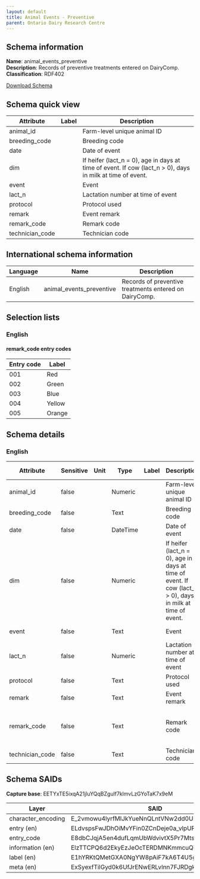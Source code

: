 ```yaml
---
layout: default  
title: Animal Events - Preventive  
parent: Ontario Dairy Research Centre  
---
```


## Schema information

**Name**: animal_events_preventive  
**Description**: Records of preventive treatments entered on DairyComp.  
**Classification**: RDF402  

[Download Schema](Schema_Animal_Events_Preventive.zip)

## Schema quick view

| Attribute | Label | Description |
| --- | --- | --- |
| animal_id |  | Farm-level unique animal ID |
| breeding_code |  | Breeding code |
| date |  | Date of event |
| dim |  | If heifer (lact_n = 0), age in days at time of event. If cow (lact_n > 0), days in milk at time of event. |
| event |  | Event |
| lact_n |  | Lactation number at time of event |
| protocol |  | Protocol used |
| remark |  | Event remark |
| remark_code |  | Remark code |
| technician_code |  | Technician code |

## International schema information

| Language | Name | Description |
| --- | --- | --- |
| English | animal_events_preventive | Records of preventive treatments entered on DairyComp. |

## Selection lists

### English

#### remark_code entry codes

| Entry code | Label |
| --- | --- |
| 001 | Red |
| 002 | Green |
| 003 | Blue |
| 004 | Yellow |
| 005 | Orange |

## Schema details

### English

| Attribute | Sensitive | Unit | Type | Label | Description | List | Character encoding |
| --- | --- | --- | --- | --- | --- | --- | --- |
| animal_id | false |  | Numeric |  | Farm-level unique animal ID | Not a list | utf-8 |
| breeding_code | false |  | Text |  | Breeding code | Not a list | utf-8 |
| date | false |  | DateTime |  | Date of event | Not a list | utf-8 |
| dim | false |  | Numeric |  | If heifer (lact_n = 0), age in days at time of event. If cow (lact_n > 0), days in milk at time of event. | Not a list | utf-8 |
| event | false |  | Text |  | Event | Not a list | utf-8 |
| lact_n | false |  | Numeric |  | Lactation number at time of event | Not a list | utf-8 |
| protocol | false |  | Text |  | Protocol used | Not a list | utf-8 |
| remark | false |  | Text |  | Event remark | Not a list | utf-8 |
| remark_code | false |  | Text |  | Remark code | Red, Green, Blue, Yellow, Orange | utf-8 |
| technician_code | false |  | Text |  | Technician code | Not a list | utf-8 |

## Schema SAIDs

**Capture base**: EETYxTE5ixqA21jluYQqBZgulf7klmvLzGYoTaK7x9eM

| Layer | SAID |
| --- | --- |
| character_encoding | E_2vmowu4lyrfMlJkYueNnQLntVNw2dd0UPMMQIIuVA8 |
| entry (en) | ELdvspsFwJDhOiMvYFin0ZCnDeje0a_vlpURn24Fo_B4 |
| entry_code | E8dbCJqjA5en4dufLqmUbWdvivtX5Pr7Mts80RQ5RXWo |
| information (en) | ElzTTCPQ6d2EkyEzJeOcTERDMNKmmcuQYNPn18vDxe0U |
| label (en) | E1hYRKtQMetGXA0NgYW8pAiF7kA6T4U5gCaz-9efl0i8 |
| meta (en) | ExSyexfTilGyd0k6UfJrENwERLvlnn7FJRDgk4heM_ts |
